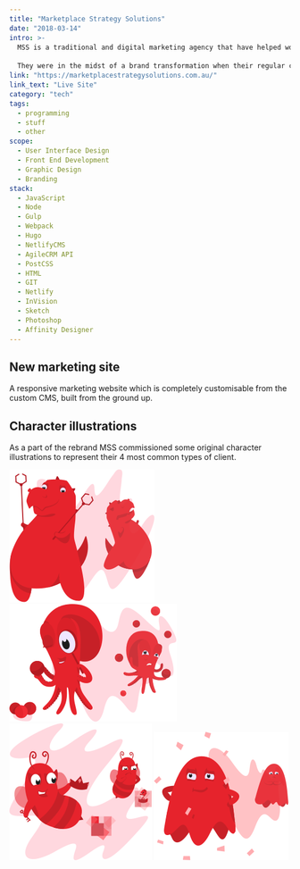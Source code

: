 ```yaml
---
title: "Marketplace Strategy Solutions"
date: "2018-03-14"
intro: >-
  MSS is a traditional and digital marketing agency that have helped world famous brands with their marketing campaigns and strategies for the past 30 years.

  They were in the midst of a brand transformation when their regular creatives let them down. They hired me to create a new direction for their brand and website.
link: "https://marketplacestrategysolutions.com.au/"
link_text: "Live Site"
category: "tech"
tags:
  - programming
  - stuff
  - other
scope:
  - User Interface Design
  - Front End Development
  - Graphic Design
  - Branding
stack:
  - JavaScript
  - Node
  - Gulp
  - Webpack
  - Hugo
  - NetlifyCMS
  - AgileCRM API
  - PostCSS
  - HTML
  - GIT
  - Netlify
  - InVision
  - Sketch
  - Photoshop
  - Affinity Designer
---
```


## New marketing site

A responsive marketing website which is completely customisable from the custom CMS, built from the ground up.

<c-video url="https://streamable.com/ck6zk"></c-video>

## Character illustrations

As a part of the rebrand MSS commissioned some original character illustrations to represent their 4 most common types of client.

<c-grid columns="2">
<img src="./terry-the-t-rex.png" alt="Terry the T-Rex">
<img src="./occupied-olivia.png" alt="Occupied Olivia">
<img src="./queen-beeatrix.png" alt="Queen Beeatrix">
<img src="./invisibill.png" alt="Invisibill">
</c-grid>

